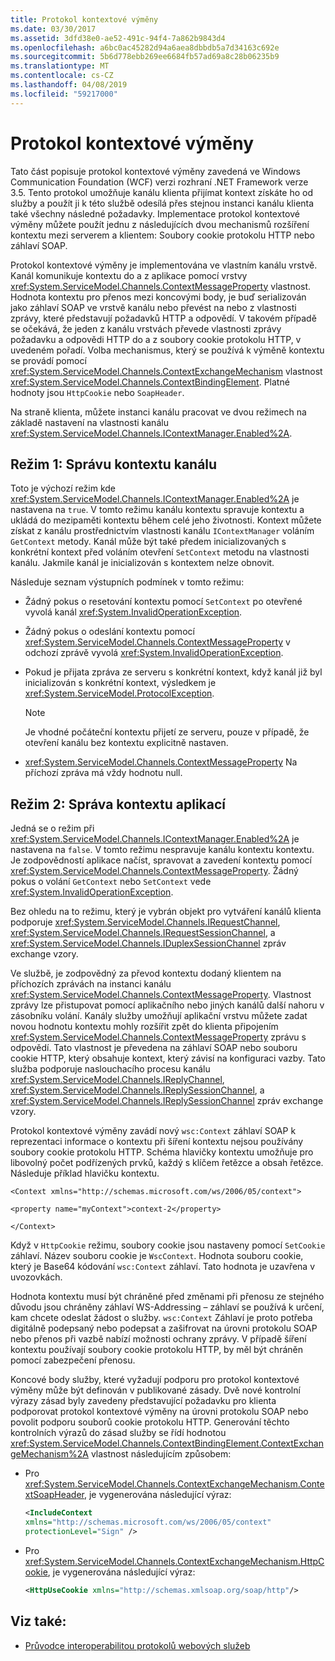 ```yaml
---
title: Protokol kontextové výměny
ms.date: 03/30/2017
ms.assetid: 3dfd38e0-ae52-491c-94f4-7a862b9843d4
ms.openlocfilehash: a6bc0ac45282d94a6aea8dbbdb5a7d34163c692e
ms.sourcegitcommit: 5b6d778ebb269ee6684fb57ad69a8c28b06235b9
ms.translationtype: MT
ms.contentlocale: cs-CZ
ms.lasthandoff: 04/08/2019
ms.locfileid: "59217000"
---
```

# <a name="context-exchange-protocol"></a>Protokol kontextové výměny
Tato část popisuje protokol kontextové výměny zavedená ve Windows Communication Foundation (WCF) verzi rozhraní .NET Framework verze 3.5. Tento protokol umožňuje kanálu klienta přijímat kontext získáte ho od služby a použít ji k této službě odesílá přes stejnou instanci kanálu klienta také všechny následné požadavky. Implementace protokol kontextové výměny můžete použít jednu z následujících dvou mechanismů rozšíření kontextu mezi serverem a klientem: Soubory cookie protokolu HTTP nebo záhlaví SOAP.  
  
 Protokol kontextové výměny je implementována ve vlastním kanálu vrstvě. Kanál komunikuje kontextu do a z aplikace pomocí vrstvy <xref:System.ServiceModel.Channels.ContextMessageProperty> vlastnost. Hodnota kontextu pro přenos mezi koncovými body, je buď serializován jako záhlaví SOAP ve vrstvě kanálu nebo převést na nebo z vlastnosti zprávy, které představují požadavků HTTP a odpovědí. V takovém případě se očekává, že jeden z kanálu vrstvách převede vlastnosti zprávy požadavku a odpovědi HTTP do a z soubory cookie protokolu HTTP, v uvedeném pořadí. Volba mechanismus, který se používá k výměně kontextu se provádí pomocí <xref:System.ServiceModel.Channels.ContextExchangeMechanism> vlastnost <xref:System.ServiceModel.Channels.ContextBindingElement>. Platné hodnoty jsou `HttpCookie` nebo `SoapHeader`.  
  
 Na straně klienta, můžete instanci kanálu pracovat ve dvou režimech na základě nastavení na vlastnosti kanálu <xref:System.ServiceModel.Channels.IContextManager.Enabled%2A>.  
  
## <a name="mode-1-channel-context-management"></a>Režim 1: Správu kontextu kanálu  
 Toto je výchozí režim kde <xref:System.ServiceModel.Channels.IContextManager.Enabled%2A> je nastavena na `true`. V tomto režimu kanálu kontextu spravuje kontextu a ukládá do mezipaměti kontextu během celé jeho životnosti. Kontext můžete získat z kanálu prostřednictvím vlastnosti kanálu `IContextManager` voláním `GetContext` metody. Kanál může být také předem inicializovaných s konkrétní kontext před voláním otevření `SetContext` metodu na vlastnosti kanálu. Jakmile kanál je inicializován s kontextem nelze obnovit.  
  
 Následuje seznam výstupních podmínek v tomto režimu:  
  
-   Žádný pokus o resetování kontextu pomocí `SetContext` po otevřené vyvolá kanál <xref:System.InvalidOperationException>.  
  
-   Žádný pokus o odeslání kontextu pomocí <xref:System.ServiceModel.Channels.ContextMessageProperty> v odchozí zprávě vyvolá <xref:System.InvalidOperationException>.  
  
-   Pokud je přijata zpráva ze serveru s konkrétní kontext, když kanál již byl inicializován s konkrétní kontext, výsledkem je <xref:System.ServiceModel.ProtocolException>.  
  
    > [!NOTE]
    >  Je vhodné počáteční kontextu přijetí ze serveru, pouze v případě, že otevření kanálu bez kontextu explicitně nastaven.  
  
-   <xref:System.ServiceModel.Channels.ContextMessageProperty> Na příchozí zpráva má vždy hodnotu null.  
  
## <a name="mode-2-application-context-management"></a>Režim 2: Správa kontextu aplikací  
 Jedná se o režim při <xref:System.ServiceModel.Channels.IContextManager.Enabled%2A> je nastavena na `false`. V tomto režimu nespravuje kanálu kontextu kontextu. Je zodpovědností aplikace načíst, spravovat a zavedení kontextu pomocí <xref:System.ServiceModel.Channels.ContextMessageProperty>. Žádný pokus o volání `GetContext` nebo `SetContext` vede <xref:System.InvalidOperationException>.  
  
 Bez ohledu na to režimu, který je vybrán objekt pro vytváření kanálů klienta podporuje <xref:System.ServiceModel.Channels.IRequestChannel>, <xref:System.ServiceModel.Channels.IRequestSessionChannel>, a <xref:System.ServiceModel.Channels.IDuplexSessionChannel> zpráv exchange vzory.  
  
 Ve službě, je zodpovědný za převod kontextu dodaný klientem na příchozích zprávách na instanci kanálu <xref:System.ServiceModel.Channels.ContextMessageProperty>. Vlastnost zprávy lze přistupovat pomocí aplikačního nebo jiných kanálů další nahoru v zásobníku volání. Kanály služby umožňují aplikační vrstvu můžete zadat novou hodnotu kontextu mohly rozšířit zpět do klienta připojením <xref:System.ServiceModel.Channels.ContextMessageProperty> zprávu s odpovědí. Tato vlastnost je převedena na záhlaví SOAP nebo souboru cookie HTTP, který obsahuje kontext, který závisí na konfiguraci vazby. Tato služba podporuje naslouchacího procesu kanálu <xref:System.ServiceModel.Channels.IReplyChannel>, <xref:System.ServiceModel.Channels.IReplySessionChannel>, a <xref:System.ServiceModel.Channels.IReplySessionChannel> zpráv exchange vzory.  
  
 Protokol kontextové výměny zavádí nový `wsc:Context` záhlaví SOAP k reprezentaci informace o kontextu při šíření kontextu nejsou používány soubory cookie protokolu HTTP. Schéma hlavičky kontextu umožňuje pro libovolný počet podřízených prvků, každý s klíčem řetězce a obsah řetězce. Následuje příklad hlavičku kontextu.  
  
 `<Context xmlns="http://schemas.microsoft.com/ws/2006/05/context">`  
  
 `<property name="myContext">context-2</property>`  
  
 `</Context>`  
  
 Když v `HttpCookie` režimu, soubory cookie jsou nastaveny pomocí `SetCookie` záhlaví. Název souboru cookie je `WscContext`. Hodnota souboru cookie, který je Base64 kódování `wsc:Context` záhlaví. Tato hodnota je uzavřena v uvozovkách.  
  
 Hodnota kontextu musí být chráněné před změnami při přenosu ze stejného důvodu jsou chráněny záhlaví WS-Addressing – záhlaví se používá k určení, kam chcete odeslat žádost o služby. `wsc:Context` Záhlaví je proto potřeba digitálně podepsaný nebo podepsat a zašifrovat na úrovni protokolu SOAP nebo přenos při vazbě nabízí možnosti ochrany zprávy. V případě šíření kontextu používají soubory cookie protokolu HTTP, by měl být chráněn pomocí zabezpečení přenosu.  
  
 Koncové body služby, které vyžadují podporu pro protokol kontextové výměny může být definován v publikované zásady. Dvě nové kontrolní výrazy zásad byly zavedeny představující požadavku pro klienta podporovat protokol kontextové výměny na úrovni protokolu SOAP nebo povolit podporu souborů cookie protokolu HTTP. Generování těchto kontrolních výrazů do zásad služby se řídí hodnotou <xref:System.ServiceModel.Channels.ContextBindingElement.ContextExchangeMechanism%2A> vlastnost následujícím způsobem:  
  
-   Pro <xref:System.ServiceModel.Channels.ContextExchangeMechanism.ContextSoapHeader>, je vygenerována následující výraz:  
  
    ```xml  
    <IncludeContext   
    xmlns="http://schemas.microsoft.com/ws/2006/05/context"  
    protectionLevel="Sign" />  
    ```  
  
-   Pro <xref:System.ServiceModel.Channels.ContextExchangeMechanism.HttpCookie>, je vygenerována následující výraz:  
  
    ```xml  
    <HttpUseCookie xmlns="http://schemas.xmlsoap.org/soap/http"/>  
    ```  
  
## <a name="see-also"></a>Viz také:

- [Průvodce interoperabilitou protokolů webových služeb](../../../../docs/framework/wcf/feature-details/web-services-protocols-interoperability-guide.md)
